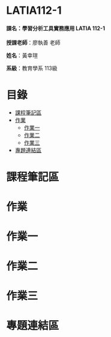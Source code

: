 # LATIA112-1

#### 課名：學習分析工具實務應用 LATIA 112-1

**授課老師**：廖執善 老師 

**姓名**：黃幸瑄  

**系級**：教育學系 113級

# 目錄
* [課程筆記區](https://github.com/40900114E/LATIA112-1/#課程筆記區)
* [作業](https://github.com/40900114E/LATIA112-1/#作業)
    * [作業一](https://github.com/40900114E/LATIA112-1/#作業一)
    * [作業二](https://github.com/40900114E/LATIA112-1/#作業二)
    * [作業三](https://github.com/40900114E/LATIA112-1/#作業三)
* [專題連結區](https://github.com/40900114E/LATIA112-1/#專題連結區)
# 課程筆記區
# 作業
# 作業一
# 作業二
# 作業三
# 專題連結區
